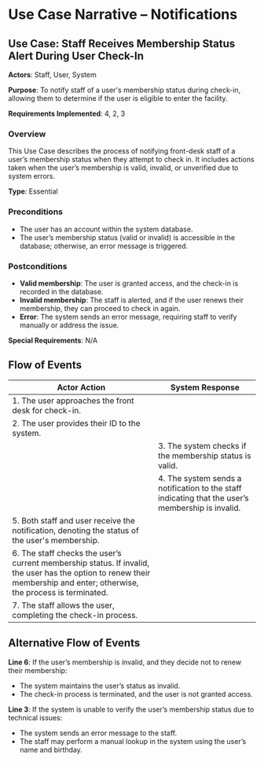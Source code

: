 # Use Case Narrative – Notifications

## Use Case: Staff Receives Membership Status Alert During User Check-In

**Actors**: Staff, User, System

**Purpose**: To notify staff of a user's membership status during check-in, allowing them to determine if the user is eligible to enter the facility.

**Requirements Implemented**: 4, 2, 3

### Overview
This Use Case describes the process of notifying front-desk staff of a user’s membership status when they attempt to check in. It includes actions taken when the user’s membership is valid, invalid, or unverified due to system errors.

**Type**: Essential

### Preconditions
- The user has an account within the system database.
- The user’s membership status (valid or invalid) is accessible in the database; otherwise, an error message is triggered.

### Postconditions
- **Valid membership**: The user is granted access, and the check-in is recorded in the database.
- **Invalid membership**: The staff is alerted, and if the user renews their membership, they can proceed to check in again.
- **Error**: The system sends an error message, requiring staff to verify manually or address the issue.

**Special Requirements**: N/A

## Flow of Events

| Actor Action | System Response |
|--------------|------------------|
| 1. The user approaches the front desk for check-in. | |
| 2. The user provides their ID to the system. | |
| | 3. The system checks if the membership status is valid. |
| | 4. The system sends a notification to the staff indicating that the user’s membership is invalid. |
| 5. Both staff and user receive the notification, denoting the status of the user's membership. | |
| 6. The staff checks the user’s current membership status. If invalid, the user has the option to renew their membership and enter; otherwise, the process is terminated. | |
| 7. The staff allows the user, completing the check-in process. | |

## Alternative Flow of Events

**Line 6**: If the user’s membership is invalid, and they decide not to renew their membership:
- The system maintains the user’s status as invalid.
- The check-in process is terminated, and the user is not granted access.

**Line 3**: If the system is unable to verify the user’s membership status due to technical issues:
- The system sends an error message to the staff.
- The staff may perform a manual lookup in the system using the user’s name and birthday.
